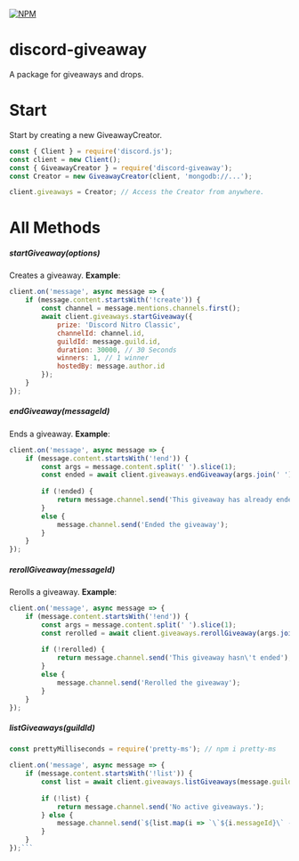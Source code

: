 [![NPM](https://nodei.co/npm/discord-giveaway.png)](https://nodei.co/npm/discord-giveaway/)

# discord-giveaway
A package for giveaways and drops.
# Start
Start by creating a new GiveawayCreator.
```js
const { Client } = require('discord.js');
const client = new Client();
const { GiveawayCreator } = require('discord-giveaway');
const Creator = new GiveawayCreator(client, 'mongodb://...');

client.giveaways = Creator; // Access the Creator from anywhere.
```
# All Methods
##### startGiveaway(options)
Creates a giveaway. **Example**:
```js
client.on('message', async message => {
    if (message.content.startsWith('!create')) {
        const channel = message.mentions.channels.first();
        await client.giveaways.startGiveaway({
            prize: 'Discord Nitro Classic',
            channelId: channel.id,
            guildId: message.guild.id,
            duration: 30000, // 30 Seconds
            winners: 1, // 1 winner
            hostedBy: message.author.id
        });
    }
});
```

##### endGiveaway(messageId)
Ends a giveaway. **Example**:
```js
client.on('message', async message => {
    if (message.content.startsWith('!end')) {
        const args = message.content.split(' ').slice(1);
        const ended = await client.giveaways.endGiveaway(args.join(' '));
        
        if (!ended) {
            return message.channel.send('This giveaway has already ended');
        }
        else {
            message.channel.send('Ended the giveaway');
        }
    }
});
```

##### rerollGiveaway(messageId)
Rerolls a giveaway. **Example**:
```js
client.on('message', async message => {
    if (message.content.startsWith('!end')) {
        const args = message.content.split(' ').slice(1);
        const rerolled = await client.giveaways.rerollGiveaway(args.join(' '));
        
        if (!rerolled) {
            return message.channel.send('This giveaway hasn\'t ended');
        }
        else {
            message.channel.send('Rerolled the giveaway');
        }
    }
});
```

##### listGiveaways(guildId)
```js
const prettyMilliseconds = require('pretty-ms'); // npm i pretty-ms

client.on('message', async message => {
    if (message.content.startsWith('!list')) {
        const list = await client.giveaways.listGiveaways(message.guild.id);
        
        if (!list) {
            return message.channel.send('No active giveaways.');
        } else {
            message.channel.send(`${list.map(i => `\`${i.messageId}\` - **${i.prize}** | ${prettyMilliseconds(i.timeRemaining)} | Host: **${i.hostedBy}**`).join('\n')}`)
        }
    }
});```